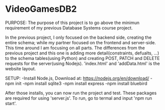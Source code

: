 # VideoGamesDB2
PURPOSE:
    The purpose of this project is to go above the minimun requirement of my previous Database Systems course project.

In the previous project, I only focused on the backend side, creating the entire schema; while my partner focused on the frontend and server-side. This time around I am focusing on all parts. The differences from the previous project and this one is adding more detail(constraints, defualts, ...) to the schema tables(using Python) and creating POST, PATCH and DELETE requests for the server(using Nodejs). 'index.html' and 'addData.html' is the website layout.

SETUP:
-Install Node.js, Download at: https://nodejs.org/en/download/ 
-npm init
-npm install sqlite3
-npm install express
-npm install bluebird

After those installs, you can now run the project and test. These packages are required for using 'server.js'. To run, go to termal and input 'npm run start'. 
